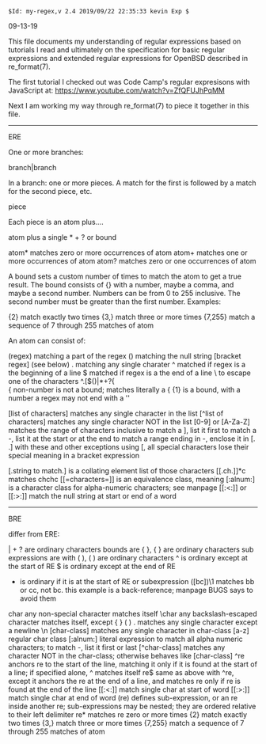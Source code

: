 	$Id: my-regex,v 2.4 2019/09/22 22:35:33 kevin Exp $

09-13-19

This file documents my understanding of regular expressions based on
tutorials I read and ultimately on the specification for basic regular
expressions and extended regular expressions for OpenBSD described in
re_format(7).

The first tutorial I checked out was Code Camp's regular expresisons
with JavaScript at:
https://www.youtube.com/watch?v=ZfQFUJhPqMM

Next I am working my way through re_format(7) to piece it together in
this file.

--------
ERE

One or more branches:

branch|branch


In a branch: one or more pieces. A match for the first is followed by
a match for the second piece, etc.

piece


Each piece is an atom plus....

atom  plus a single  * + ? or bound

atom*  matches zero or more occurrences of atom
atom+  matches one or more occurrences of atom
atom?  matches zero or one occurrences of atom


A bound sets a custom number of times to match the atom to get a true
result. The bound consists of {} with a number, maybe a comma, and
maybe a second number. Numbers can be from 0 to 255 inclusive. The
second number must be greater than the first number. Examples:

{2}		match exactly two times
{3,}		match three or more times
{7,255}		match a sequence of 7 through 255 matches of atom

An atom can consist of:

(regex)			matching a part of the regex
()			matching the null string
[bracket regex]		(see below)
.			matching any single charater
^			matched if regex is a the beginning of a line
$			matched if regex is a the end of a line
\			to escape one of the characters ^.[$()|*+?{\
{ non-number		is not a bound; matches literally a {
{1}			is a bound, with a number
a regex may not end with a '\'

[list of characters]	matches any single character in the list
[^list of characters]	matches any single character NOT in the list
[0-9] or [A-Za-Z]	matches the range of characters inclusive
to match a ], list it first
to match a -, list it at the start or at the end
to match a range ending in -, enclose it in [. .]
with these and other exceptions using [, all special characters lose
their special meaning in a bracket expression

[.string to match.] is a collating element list of those characters
[[.ch.]]*c matches chchc
[[=characters=]] is an equivalence class, meaning
[:alnum:] is a character class for alpha-numeric characters; see manpage
[[:<:]] or [[:>:]] match the null string at start or end of a word



--------
BRE

differ from ERE:

| + ? are ordinary characters
bounds are \{ \}, { } are ordinary characters
sub expressions are with \( \), ( ) are ordinary characters
^ is ordinary except at the start of RE
$ is ordinary except at the end of RE
* is ordinary if it is at the start of RE or subexpression
\([bc]\)\1	matches bb or cc, not bc. this example is a
		back-reference; manpage BUGS says to avoid them

char		any non-special character matches itself
\char		any backslash-escaped character matches itself, except 
		{ } ( )
.		matches any single character except a newline \n
[char-class]	matches any single character in char-class
[a-z]		regular char class
[:alnum:]	literal expression to match all alpha numeric
		characters; to match -, list it first or last
[^char-class]	matches any character NOT in the char-class; otherwise
		behaves like [char-class]
^re		anchors re to the start of the line, matching it only
		if it is found at the start of a line; if specified
		alone, ^ matches itself
re$		same as above with ^re, except it anchors the re at
		the end of a line, and matches re only if re is found
		at the end of the line
[[:<:]]		match single char at start of word
[[:>:]]		match single char at end of word
\(re\)		defines sub-expression, or an re inside another re;
		sub-expressions may be nested; they are ordered
		relative to their left delimiter
re*		matches re zero or more times
\{2\}		match exactly two times
\{3,\}		match three or more times
\{7,255\}	match a sequence of 7 through 255 matches of atom

